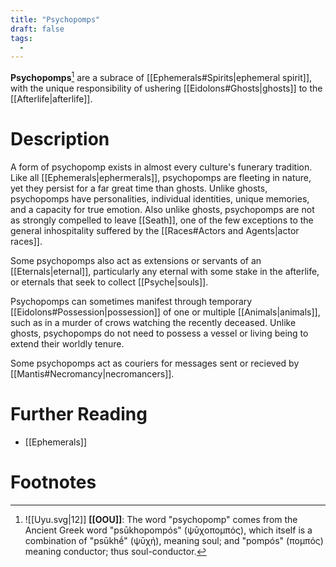 ```yaml
---
title: "Psychopomps"
draft: false
tags:
  - 
---
```


**Psychopomps**[^pomp] are a subrace of [[Ephemerals#Spirits|ephemeral spirit]], with the unique responsibility of ushering [[Eidolons#Ghosts|ghosts]] to the [[Afterlife|afterlife]].

# Description
A form of psychopomp exists in almost every culture's funerary tradition. Like all [[Ephemerals|ephermerals]], psychopomps are fleeting in nature, yet they persist for a far great time than ghosts. Unlike ghosts, psychopomps have personalities, individual identities, unique memories, and a capacity for  true emotion. Also unlike ghosts, psychopomps are not as strongly compelled to leave [[Seath]], one of the few exceptions to the general inhospitality suffered by the [[Races#Actors and Agents|actor races]].

Some psychopomps also act as extensions or servants of an [[Eternals|eternal]], particularly any eternal with some stake in the afterlife, or eternals that seek to collect [[Psyche|souls]].

Psychopomps can sometimes manifest through temporary [[Eidolons#Possession|possession]] of one or multiple [[Animals|animals]], such as in a murder of crows watching the recently deceased. Unlike ghosts, psychopomps do not need to possess a vessel or living being to extend their worldly tenure.

Some psychopomps act as couriers for messages sent or recieved by [[Mantis#Necromancy|necromancers]].

# Further Reading
- [[Ephemerals]]

# Footnotes
[^pomp]:![[Uyu.svg|12]] **[[OOU]]**: The word "psychopomp" comes from the Ancient Greek word "psūkhopompós" (ψῡχοπομπός), which itself is a combination of "psūkhḗ" (ψῡχή), meaning soul; and "pompós" (πομπός) meaning conductor; thus soul-conductor.